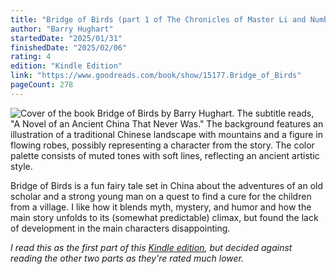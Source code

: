 ```yaml
---
title: "Bridge of Birds (part 1 of The Chronicles of Master Li and Number Ten Ox)"
author: "Barry Hughart"
startedDate: "2025/01/31"
finishedDate: "2025/02/06"
rating: 4
edition: "Kindle Edition"
link: "https://www.goodreads.com/book/show/15177.Bridge_of_Birds"
pageCount: 278
---
```


![Cover of the book Bridge of Birds by Barry Hughart. The subtitle reads, "A Novel of an Ancient China That Never Was." The background features an illustration of a traditional Chinese landscape with mountains and a figure in flowing robes, possibly representing a character from the story. The color palette consists of muted tones with soft lines, reflecting an ancient artistic style.](https://images-na.ssl-images-amazon.com/images/S/compressed.photo.goodreads.com/books/1327940289i/15177.jpg)

Bridge of Birds is a fun fairy tale set in China about the adventures of an old scholar and a strong young man on a quest to find a cure for the children from a village. I like how it blends myth, mystery, and humor and how the main story unfolds to its (somewhat predictable) climax, but found the lack of development in the main characters disappointing.

*I read this as the first part of this [Kindle edition](https://www.goodreads.com/book/show/12591118), but decided against reading the other two parts as they're rated much lower.*